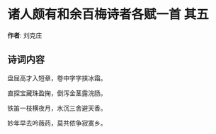 # 诸人颇有和余百梅诗者各赋一首  其五

**作者**: 刘克庄

## 诗词内容

盘屈高才入短章，卷中字字挟冰霜。

直探宝藏珠盈掬，倒泻金茎露浣肠。

铁笛一枝横夜月，水沉三舍避天香。

妙年早去吟薇药，莫共侬争寂寞乡。


